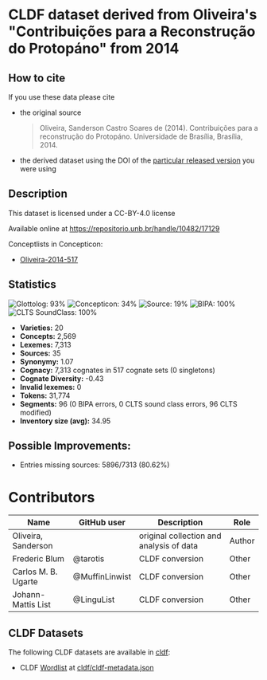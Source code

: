 # CLDF dataset derived from Oliveira's "Contribuições para a Reconstrução do Protopáno" from 2014

## How to cite

If you use these data please cite
- the original source
  > Oliveira, Sanderson Castro Soares de (2014). Contribuições para a reconstrução do Protopáno. Universidade de Brasília, Brasília, 2014.
- the derived dataset using the DOI of the [particular released version](../../releases/) you were using

## Description


This dataset is licensed under a CC-BY-4.0 license

Available online at https://repositorio.unb.br/handle/10482/17129


Conceptlists in Concepticon:
- [Oliveira-2014-517](https://concepticon.clld.org/contributions/Oliveira-2014-517)
## Statistics


![Glottolog: 93%](https://img.shields.io/badge/Glottolog-93%25-green.svg "Glottolog: 93%")
![Concepticon: 34%](https://img.shields.io/badge/Concepticon-34%25-red.svg "Concepticon: 34%")
![Source: 19%](https://img.shields.io/badge/Source-19%25-red.svg "Source: 19%")
![BIPA: 100%](https://img.shields.io/badge/BIPA-100%25-brightgreen.svg "BIPA: 100%")
![CLTS SoundClass: 100%](https://img.shields.io/badge/CLTS%20SoundClass-100%25-brightgreen.svg "CLTS SoundClass: 100%")

- **Varieties:** 20
- **Concepts:** 2,569
- **Lexemes:** 7,313
- **Sources:** 35
- **Synonymy:** 1.07
- **Cognacy:** 7,313 cognates in 517 cognate sets (0 singletons)
- **Cognate Diversity:** -0.43
- **Invalid lexemes:** 0
- **Tokens:** 31,774
- **Segments:** 96 (0 BIPA errors, 0 CLTS sound class errors, 96 CLTS modified)
- **Inventory size (avg):** 34.95

## Possible Improvements:



- Entries missing sources: 5896/7313 (80.62%)

# Contributors

Name | GitHub user | Description | Role |
--- | --- | --- | --- |
Oliveira, Sanderson  | | original collection and analysis of data | Author
Frederic Blum | @tarotis | CLDF conversion | Other
Carlos M. B. Ugarte | @MuffinLinwist | CLDF conversion | Other
Johann-Mattis List | @LinguList| CLDF conversion | Other




## CLDF Datasets

The following CLDF datasets are available in [cldf](cldf):

- CLDF [Wordlist](https://github.com/cldf/cldf/tree/master/modules/Wordlist) at [cldf/cldf-metadata.json](cldf/cldf-metadata.json)